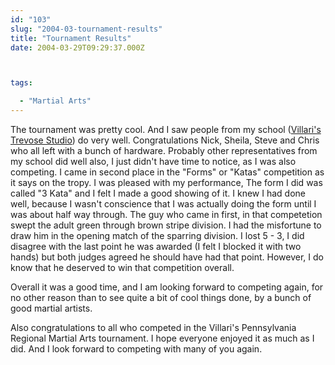 ```yaml
---
id: "103"
slug: "2004-03-tournament-results"
title: "Tournament Results"
date: 2004-03-29T09:29:37.000Z



tags:

  - "Martial Arts"
---
```

<div class="sqs-html-content">
  <p>The tournament was pretty cool.  And I saw people from my school (<a href="http://kickboxingcentral.com/">Villari's Trevose Studio</a>) do very well.  Congratulations Nick, Sheila, Steve and Chris who all left with a bunch of hardware.  Probably other representatives from my school did well also, I just didn't have time to notice, as I was also competing.
I came in second place in the "Forms" or "Katas" competition as it says on the tropy.  I was pleased with my performance, The form I did was called "3 Kata" and I felt I made a good showing of it.  I knew I had done well, because I wasn't conscience that  I was actually doing the form until I was about half way through.  The guy who came in first, in that competetion swept the adult green through brown stripe division.  I had the misfortune to draw him in the opening match of the sparring division.  I lost 5 - 3, I did disagree with the last point he was awarded (I felt I blocked it with two hands) but both judges agreed he should have had that point. However, I do know that he deserved to win that competition overall.</p>
<p>Overall it was a good time, and I am looking forward to competing again, for no other reason than to see quite a bit of cool things done, by a bunch of good martial artists.</p>
<p>Also congratulations to all who competed in the Villari's Pennsylvania Regional Martial Arts tournament.  I hope everyone enjoyed it as much as I did.  And I look forward to competing with many of you again.</p>
</div>
